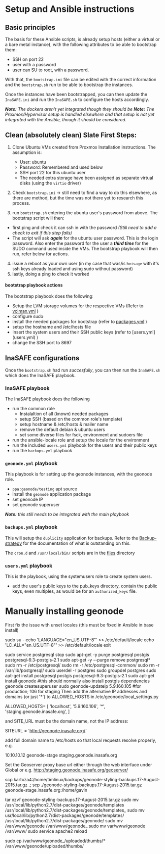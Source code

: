 # Setup and Ansible instructions

## Basic principles

The basis for these Ansible scripts, is already setup hosts (either a virtual or a bare metal instance), with the following attributes to be able to bootstrap them:

* SSH on port 22
* user with a password
* user can SU to root, with a password.

With that, the `bootstrap.ini` file can be edited with the correct information and the `bootstrap.sh` run to be able to bootstrap the instances.

Once the instances have been bootstrapped, you can then update the `InaSAFE.ini` and run the `InaSAFE.sh` to configure the hosts accordingly.

***Note:*** *The dockers aren't yet integrated though they should be*
***Note:*** *The Proxmox/Hypervisor setup is handled elsewhere and that setup is not yet integrated with the Ansible, though it should be considered.*

## Clean (absolutely clean) Slate First Steps:

1. Clone Ubuntu VMs created from Proxmox Installation instructions. The assumption is:

	* User: ubuntu
	* Password: Remembered and used below
	* SSH port 22 for this ubuntu user
	* The needed extra storage have been assigned as separate virtual disks (using the `virtio` driver)

2. Check `bootstrap.ini` -> still need to find a way to do this elsewhere, as there are method, but the time was not there yet to research this process.
3. run `bootstrap.sh` entering the ubuntu user's password from above. The bootstrap script will then:

 * first ping and check it can ssh in with the password *(Still need to add a check to exit if this step fails)*
 * The script will ask ***again***  for the ubuntu user password. This is the login password. Also enter the password for the user a ***third time*** for the SUDO command used inside the VMs. The bootstrap playbook will then run, refer below for actions.
4. issue a reboot as your own user (in my case that was/is `hvisage` with it's ssh keys already loaded and using sudo without password) 
5. lastly, doing a ping to check it worked


#### bootstrap playbook actions

The bootstrap playbook does the following:

* Setup the LVM storage volumes for the respective VMs (Refer to [volman.yml](volman.yml) )
* configure sudo
* install the needed packages for bootstrap (refer to [packages.yml](roles/bootstrap/tasks/packages.yml) )
* setup the hostname and /etc/hosts file
* Insert the system users and
	 their SSH public keys (refer to [users.yml] (users.yml) )
* change the SSH port to 8697


## InaSAFE configurations

Once the `bootstrap.sh` had run *succesfully*, you can then run the `InaSAFE.sh` which does the InaSAFE playbook.


### InaSAFE playbook

The InaSAFE playbook does the following

* run the common role
	* Instalaltion of all (known) needed packages
	* setup SSH (based on the common role's template)
	* setup hostname & /etc/hosts & mailer name
	* remove the default debian & ubuntu users 
	* set some diverse files for fsck, environment and sudoers file
* run the ansible-locale role and setup the locale for the environment
* run the included `users.yml` playbook for the users and their public keys
* run the `backups.yml` playbook 	



### `geonode.yml` playbook



This playbook is for setting up the geonode instances, with the geonode role.

* `ppa:geonode/testing` apt source
* install the `geonode` application package
* set geonode IP
* set geonode superuser

***Note:*** *this still needs to be integrated with the main playbook*

### `backups.yml` playbook

This will setup the `duplicity` application for backups. Refer to the  [Backup-strategy](../Backup-strategy/README.md) for the documentation of what is outstanding on this.

The `cron.d` and `/usr/local/bin/` scripts are in the [files](files) directory
 
### `users.yml` playbook

This is the playbook, using the systemusers role to create system users.
* add the user's public keys to the pub_keys directory, contain the public keys, even multiples, as would be for an `authorized_keys` file.

 Manually installing geonode
 ===========================

First fix the issue with unset locales (this must be fixed in Ansible in base install)

sudo su -
echo 'LANGUAGE="en_US.UTF-8"' >> /etc/default/locale
echo 'LC_ALL="en_US.UTF-8"' >> /etc/default/locale
exit

sudo service postgresql stop
sudo apt-get -y purge postgresql postgis postgresql-9.3-postgis-2.1
sudo apt-get -y --purge remove postgresql\*
sudo rm -r /etc/postgresql/
sudo rm -r /etc/postgresql-common/
sudo rm -r /var/lib/postgresql/
sudo userdel -r postgres
sudo groupdel postgres
sudo apt-get install postgresql postgis postgresql-9.3-postgis-2.1
sudo apt-get install geonode #this should normally also install postgis dependencies
geonode createsuperuser
sudo geonode-updateip 5.9.160.105 #for production; 106 for staging
Then add the alternative IP addresses and domains (or just '*') to ALLOWED_HOSTS in /etc/geonode/local_settings.py

ALLOWED_HOSTS= [  'localhost', '5.9.160.106', '*',  'staging.geonode.inasafe.org',  ]

and SITE_URL must be the domain name, not the IP address:

SITEURL = 'http://geonode.inasafe.org/'

add full domain name to /etc/hosts so that local requests resolve properly, e.g.

10.10.10.12 geonode-stage staging.geonode.inasafe.org

Set the Geoserver proxy base url either through the web interface under Global or e.g.
http://staging.geonode.inasafe.org/geoserver/

scp kartoza4:/home/timlinux/backups/geonode-styling-backups.17-August-2015.tar.gz .; scp ./geonode-styling-backups.17-August-2015.tar.gz geonode-stage.inasafe.org:/home/gavin

tar xzvf geonode-styling-backups.17-August-2015.tar.gz
sudo mv /usr/local/lib/python2.7/dist-packages/geonode/templates /usr/local/lib/python2.7/dist-packages/geonode/templates_
sudo mv usr/local/lib/python2.7/dist-packages/geonode/templates/ /usr/local/lib/python2.7/dist-packages/geonode/
sudo mv /var/www/geonode /var/www/geonode_
sudo mv var/www/geonode /var/www/
sudo service apache2 reload

sudo cp /var/www/geonode_/uploaded/thumbs/* /var/www/geonode/uploaded/thumbs/
